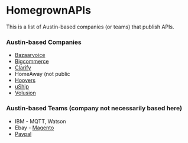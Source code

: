 HomegrownAPIs
=============

This is a list of Austin-based companies (or teams) that publish APIs.


### Austin-based Companies

* [Bazaarvoice](https://developer.bazaarvoice.com/docs)
* [Bigcommerce](https://developer.bigcommerce.com/api/)
* [Clarify](https://developer.clarify.io/docs/)
* HomeAway (not public
* [Hoovers](http://developer.hoovers.com/)
* [uShip](https://developer.uship.com/)
* [Volusion](http://docs.volusion.apiary.io/)

### Austin-based Teams (company not necessarily based here)

* IBM - MQTT, Watson
* Ebay - [Magento](http://www.magentocommerce.com/api/rest/introduction.html)
* [Paypal](http://developer.paypal.com)

